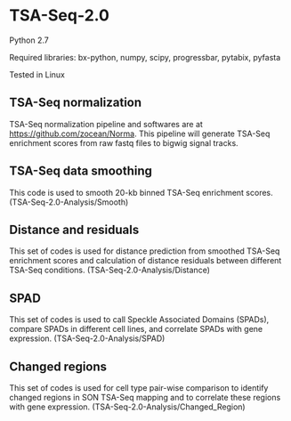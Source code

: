 # TSA-Seq-2.0

Python 2.7

Required libraries: bx-python, numpy, scipy, progressbar, pytabix, pyfasta

Tested in Linux

## TSA-Seq normalization

TSA-Seq normalization pipeline and softwares are at https://github.com/zocean/Norma. This pipeline will generate TSA-Seq enrichment scores from raw fastq files to bigwig signal tracks.

## TSA-Seq data smoothing

This code is used to smooth 20-kb binned TSA-Seq enrichment scores. (TSA-Seq-2.0-Analysis/Smooth)

## Distance and residuals

This set of codes is used for distance prediction from smoothed TSA-Seq enrichment scores and calculation of distance residuals between different TSA-Seq conditions. (TSA-Seq-2.0-Analysis/Distance)

## SPAD

This set of codes is used to call Speckle Associated Domains (SPADs), compare SPADs in different cell lines, and correlate SPADs with gene expression. (TSA-Seq-2.0-Analysis/SPAD)

## Changed regions

This set of codes is used for cell type pair-wise comparison to identify changed regions in SON TSA-Seq mapping and to correlate these regions with gene expression. (TSA-Seq-2.0-Analysis/Changed_Region)
